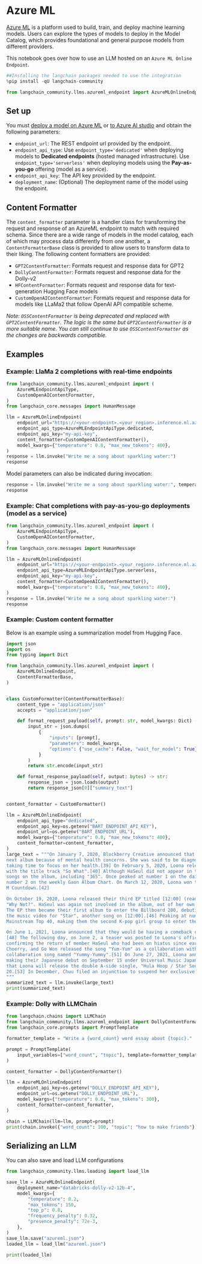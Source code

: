 # Azure ML

[Azure ML](https://azure.microsoft.com/en-us/products/machine-learning/) is a platform used to build, train, and deploy machine learning models. Users can explore the types of models to deploy in the Model Catalog, which provides foundational and general purpose models from different providers.

This notebook goes over how to use an LLM hosted on an `Azure ML Online Endpoint`.


```python
##Installing the langchain packages needed to use the integration
%pip install -qU langchain-community
```


```python
from langchain_community.llms.azureml_endpoint import AzureMLOnlineEndpoint
```

## Set up

You must [deploy a model on Azure ML](https://learn.microsoft.com/en-us/azure/machine-learning/how-to-use-foundation-models?view=azureml-api-2#deploying-foundation-models-to-endpoints-for-inferencing) or [to Azure AI studio](https://learn.microsoft.com/en-us/azure/ai-studio/how-to/deploy-models-open) and obtain the following parameters:

* `endpoint_url`: The REST endpoint url provided by the endpoint.
* `endpoint_api_type`: Use `endpoint_type='dedicated'` when deploying models to **Dedicated endpoints** (hosted managed infrastructure). Use `endpoint_type='serverless'` when deploying models using the **Pay-as-you-go** offering (model as a service).
* `endpoint_api_key`: The API key provided by the endpoint.
* `deployment_name`: (Optional) The deployment name of the model using the endpoint.

## Content Formatter

The `content_formatter` parameter is a handler class for transforming the request and response of an AzureML endpoint to match with required schema. Since there are a wide range of models in the model catalog, each of which may process data differently from one another, a `ContentFormatterBase` class is provided to allow users to transform data to their liking. The following content formatters are provided:

* `GPT2ContentFormatter`: Formats request and response data for GPT2
* `DollyContentFormatter`: Formats request and response data for the Dolly-v2
* `HFContentFormatter`: Formats request and response data for text-generation Hugging Face models
* `CustomOpenAIContentFormatter`: Formats request and response data for models like LLaMa2 that follow OpenAI API compatible scheme.

*Note: `OSSContentFormatter` is being deprecated and replaced with `GPT2ContentFormatter`. The logic is the same but `GPT2ContentFormatter` is a more suitable name. You can still continue to use `OSSContentFormatter` as the changes are backwards compatible.*

## Examples

### Example: LlaMa 2 completions with real-time endpoints


```python
from langchain_community.llms.azureml_endpoint import (
    AzureMLEndpointApiType,
    CustomOpenAIContentFormatter,
)
from langchain_core.messages import HumanMessage

llm = AzureMLOnlineEndpoint(
    endpoint_url="https://<your-endpoint>.<your_region>.inference.ml.azure.com/score",
    endpoint_api_type=AzureMLEndpointApiType.dedicated,
    endpoint_api_key="my-api-key",
    content_formatter=CustomOpenAIContentFormatter(),
    model_kwargs={"temperature": 0.8, "max_new_tokens": 400},
)
response = llm.invoke("Write me a song about sparkling water:")
response
```

Model parameters can also be indicated during invocation:


```python
response = llm.invoke("Write me a song about sparkling water:", temperature=0.5)
response
```

### Example: Chat completions with pay-as-you-go deployments (model as a service)


```python
from langchain_community.llms.azureml_endpoint import (
    AzureMLEndpointApiType,
    CustomOpenAIContentFormatter,
)
from langchain_core.messages import HumanMessage

llm = AzureMLOnlineEndpoint(
    endpoint_url="https://<your-endpoint>.<your_region>.inference.ml.azure.com/v1/completions",
    endpoint_api_type=AzureMLEndpointApiType.serverless,
    endpoint_api_key="my-api-key",
    content_formatter=CustomOpenAIContentFormatter(),
    model_kwargs={"temperature": 0.8, "max_new_tokens": 400},
)
response = llm.invoke("Write me a song about sparkling water:")
response
```

### Example: Custom content formatter

Below is an example using a summarization model from Hugging Face.


```python
import json
import os
from typing import Dict

from langchain_community.llms.azureml_endpoint import (
    AzureMLOnlineEndpoint,
    ContentFormatterBase,
)


class CustomFormatter(ContentFormatterBase):
    content_type = "application/json"
    accepts = "application/json"

    def format_request_payload(self, prompt: str, model_kwargs: Dict) -> bytes:
        input_str = json.dumps(
            {
                "inputs": [prompt],
                "parameters": model_kwargs,
                "options": {"use_cache": False, "wait_for_model": True},
            }
        )
        return str.encode(input_str)

    def format_response_payload(self, output: bytes) -> str:
        response_json = json.loads(output)
        return response_json[0]["summary_text"]


content_formatter = CustomFormatter()

llm = AzureMLOnlineEndpoint(
    endpoint_api_type="dedicated",
    endpoint_api_key=os.getenv("BART_ENDPOINT_API_KEY"),
    endpoint_url=os.getenv("BART_ENDPOINT_URL"),
    model_kwargs={"temperature": 0.8, "max_new_tokens": 400},
    content_formatter=content_formatter,
)
large_text = """On January 7, 2020, Blockberry Creative announced that HaSeul would not participate in the promotion for Loona's 
next album because of mental health concerns. She was said to be diagnosed with "intermittent anxiety symptoms" and would be 
taking time to focus on her health.[39] On February 5, 2020, Loona released their second EP titled [#] (read as hash), along 
with the title track "So What".[40] Although HaSeul did not appear in the title track, her vocals are featured on three other 
songs on the album, including "365". Once peaked at number 1 on the daily Gaon Retail Album Chart,[41] the EP then debuted at 
number 2 on the weekly Gaon Album Chart. On March 12, 2020, Loona won their first music show trophy with "So What" on Mnet's 
M Countdown.[42]

On October 19, 2020, Loona released their third EP titled [12:00] (read as midnight),[43] accompanied by its first single 
"Why Not?". HaSeul was again not involved in the album, out of her own decision to focus on the recovery of her health.[44] 
The EP then became their first album to enter the Billboard 200, debuting at number 112.[45] On November 18, Loona released 
the music video for "Star", another song on [12:00].[46] Peaking at number 40, "Star" is Loona's first entry on the Billboard 
Mainstream Top 40, making them the second K-pop girl group to enter the chart.[47]

On June 1, 2021, Loona announced that they would be having a comeback on June 28, with their fourth EP, [&] (read as and).
[48] The following day, on June 2, a teaser was posted to Loona's official social media accounts showing twelve sets of eyes, 
confirming the return of member HaSeul who had been on hiatus since early 2020.[49] On June 12, group members YeoJin, Kim Lip, 
Choerry, and Go Won released the song "Yum-Yum" as a collaboration with Cocomong.[50] On September 8, they released another 
collaboration song named "Yummy-Yummy".[51] On June 27, 2021, Loona announced at the end of their special clip that they are 
making their Japanese debut on September 15 under Universal Music Japan sublabel EMI Records.[52] On August 27, it was announced 
that Loona will release the double A-side single, "Hula Hoop / Star Seed" on September 15, with a physical CD release on October 
20.[53] In December, Chuu filed an injunction to suspend her exclusive contract with Blockberry Creative.[54][55]
"""
summarized_text = llm.invoke(large_text)
print(summarized_text)
```

### Example: Dolly with LLMChain


```python
from langchain.chains import LLMChain
from langchain_community.llms.azureml_endpoint import DollyContentFormatter
from langchain_core.prompts import PromptTemplate

formatter_template = "Write a {word_count} word essay about {topic}."

prompt = PromptTemplate(
    input_variables=["word_count", "topic"], template=formatter_template
)

content_formatter = DollyContentFormatter()

llm = AzureMLOnlineEndpoint(
    endpoint_api_key=os.getenv("DOLLY_ENDPOINT_API_KEY"),
    endpoint_url=os.getenv("DOLLY_ENDPOINT_URL"),
    model_kwargs={"temperature": 0.8, "max_tokens": 300},
    content_formatter=content_formatter,
)

chain = LLMChain(llm=llm, prompt=prompt)
print(chain.invoke({"word_count": 100, "topic": "how to make friends"}))
```

## Serializing an LLM
You can also save and load LLM configurations


```python
from langchain_community.llms.loading import load_llm

save_llm = AzureMLOnlineEndpoint(
    deployment_name="databricks-dolly-v2-12b-4",
    model_kwargs={
        "temperature": 0.2,
        "max_tokens": 150,
        "top_p": 0.8,
        "frequency_penalty": 0.32,
        "presence_penalty": 72e-3,
    },
)
save_llm.save("azureml.json")
loaded_llm = load_llm("azureml.json")

print(loaded_llm)
```
